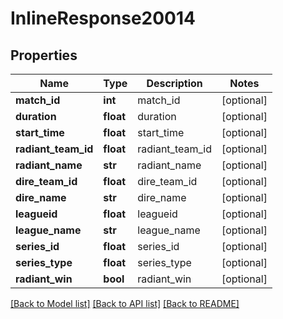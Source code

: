 # InlineResponse20014

## Properties
Name | Type | Description | Notes
------------ | ------------- | ------------- | -------------
**match_id** | **int** | match_id | [optional] 
**duration** | **float** | duration | [optional] 
**start_time** | **float** | start_time | [optional] 
**radiant_team_id** | **float** | radiant_team_id | [optional] 
**radiant_name** | **str** | radiant_name | [optional] 
**dire_team_id** | **float** | dire_team_id | [optional] 
**dire_name** | **str** | dire_name | [optional] 
**leagueid** | **float** | leagueid | [optional] 
**league_name** | **str** | league_name | [optional] 
**series_id** | **float** | series_id | [optional] 
**series_type** | **float** | series_type | [optional] 
**radiant_win** | **bool** | radiant_win | [optional] 

[[Back to Model list]](../README.md#documentation-for-models) [[Back to API list]](../README.md#documentation-for-api-endpoints) [[Back to README]](../README.md)


